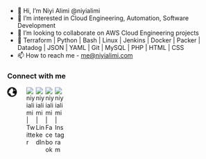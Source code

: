 - 👋 Hi, I’m Niyi Alimi @niyialimi
- 👀 I’m interested in Cloud Engineering, Automation, Software Development
- 💞️ I’m looking to collaborate on AWS Cloud Engineering projects
- 📁 Terraform | Python | Bash | Linux | Jenkins | Docker | Packer | Datadog | JSON | YAML | Git | MySQL | PHP | HTML | CSS
- 📫 How to reach me - me@niyialimi.com

### Connect with me

[<img align="left" alt="niyialimi" width="22" src="https://raw.githubusercontent.com/iconic/open-iconic/master/svg/globe.svg" />][website]
[<img align="left" alt="niyialimi" width="22" src="https://raw.githubusercontent.com/iconic/open-iconic/master/svg/globe.svg" style="filter: brightness(0) invert(1);" />][website]
[<img align="left" alt="niyialimi | Twitter" width="22" src="https://cdn.jsdelivr.net/npm/simple-icons@v3/icons/twitter.svg" />][twitter]
[<img align="left" alt="niyialimi | LinkedIn" width="22" src="https://cdn.jsdelivr.net/npm/simple-icons@v3/icons/linkedin.svg" />][linkedin]
[<img align="left" alt="niyialimi | Facebook" width="22" src="https://cdn.jsdelivr.net/npm/simple-icons@v3/icons/facebook.svg" />][facebook]
[<img align="left" alt="niyialimi | Instagram" width="22" src="https://cdn.jsdelivr.net/npm/simple-icons@v3/icons/instagram.svg" />][instagram]

[website]: https://niyialimi.com
[twitter]: https://twitter.com/alimioyeniyi
[linkedin]: https://linkedin.com/in/niyialimi
[facebook]: https://facebook.com/alimioyeniyi
[instagram]: https://instagram.com/niyi_alimi

<!---
niyialimi/niyialimi is a ✨ special ✨ repository because its `README.md` (this file) appears on your GitHub profile.
You can click the Preview link to take a look at your changes.
--->
